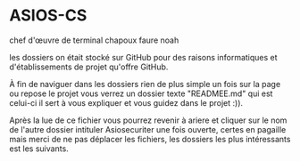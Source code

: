 # ASIOS-CS
chef d'œuvre de terminal chapoux faure noah 

les dossiers on était stocké sur GitHub pour des raisons informatiques et d'établissements de projet qu'offre GitHub.

À fin de naviguer dans les dossiers rien de plus simple un fois sur la page ou repose le projet vous verrez un dossier texte "READMEE.md" qui est celui-ci il sert à vous expliquer et vous guidez dans le projet :)).

Après la lue de ce fichier vous pourrez revenir à ariere et cliquer sur le nom de l'autre dossier intituler Asiosecuriter une fois ouverte, certes en pagaille mais merci de ne pas déplacer les fichiers, 
les dossiers les plus intéressants est les suivants.


